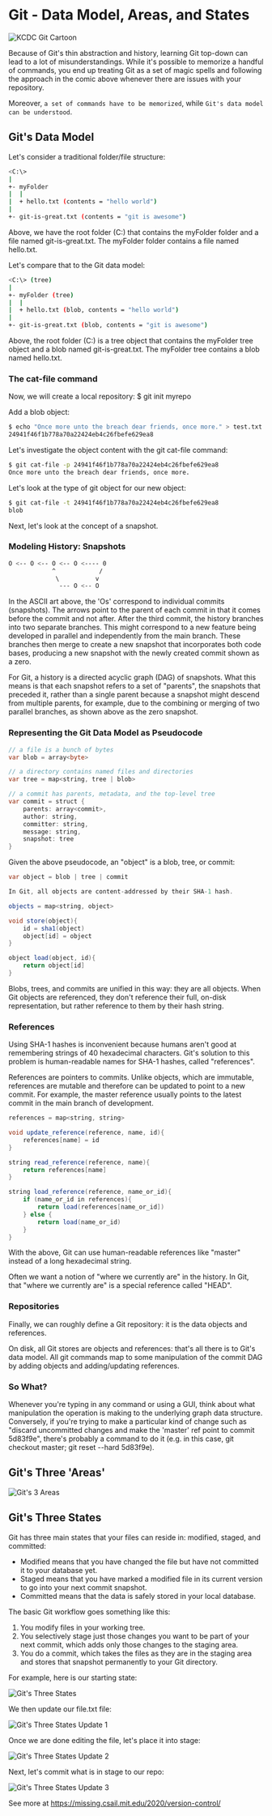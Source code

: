 # Git - Data Model, Areas, and States

![KCDC Git Cartoon](git-data-model-references-states/cartoon.png)

Because of Git's thin abstraction and history, learning Git top-down can lead to a lot of misunderstandings. While it's possible to memorize a handful of commands, you end up treating Git as a set of magic spells and following the approach in the comic above whenever there are issues with your repository.

Moreover, `a set of commands have to be memorized`, while `Git's data model can be understood`. 

## Git's Data Model

Let's consider a traditional folder/file structure:

```bash
<C:\>
|
+- myFolder
|  |
|  + hello.txt (contents = "hello world")
|
+- git-is-great.txt (contents = "git is awesome")
```

Above, we have the root folder (C:\) that contains the myFolder folder and a file named git-is-great.txt. The myFolder folder contains a file named hello.txt.

Let's compare that to the Git data model:

```bash
<C:\> (tree)
|
+- myFolder (tree)
|  |
|  + hello.txt (blob, contents = "hello world")
|
+- git-is-great.txt (blob, contents = "git is awesome")
```

Above, the root folder (C:\) is a tree object that contains the myFolder tree object and a blob named git-is-great.txt. The myFolder tree contains a blob named hello.txt.

### The cat-file command
Now, we will create a local repository:
$ git init myrepo

Add a blob object:

```bash
$ echo "Once more unto the breach dear friends, once more." > test.txt
24941f46f1b778a70a22424eb4c26fbefe629ea8
```

Let's investigate the object content with the git cat-file command:

```bash
$ git cat-file -p 24941f46f1b778a70a22424eb4c26fbefe629ea8
Once more unto the breach dear friends, once more.
```

Let's look at the type of git object for our new object:

```bash
$ git cat-file -t 24941f46f1b778a70a22424eb4c26fbefe629ea8
blob
```

Next, let's look at the concept of a snapshot.

### Modeling History: Snapshots

```bash
O <-- O <-- O <-- O <---- 0
            ^            /
             \          v
              --- O <-- O
```

In the ASCII art above, the 'Os' correspond to individual commits (snapshots). The arrows point to the parent of each commit in that it comes before the commit and not after. After the third commit, the history branches into two separate branches. This might correspond to a new feature being developed in parallel and independently from the main branch. These branches then merge to create a new snapshot that incorporates both code bases, producing a new snapshot with the newly created commit shown as a zero.

For Git, a history is a directed acyclic graph (DAG) of snapshots. What this means is that each snapshot refers to a set of "parents", the snapshots that preceded it, rather than a single parent because a snapshot might descend from multiple parents, for example, due to the combining or merging of two parallel branches, as shown above as the zero snapshot.

### Representing the Git Data Model as Pseudocode

```java
// a file is a bunch of bytes
var blob = array<byte>

// a directory contains named files and directories
var tree = map<string, tree | blob>

// a commit has parents, metadata, and the top-level tree
var commit = struct {
    parents: array<commit>,
    author: string,
    committer: string,
    message: string,
    snapshot: tree
}
```

Given the above pseudocode, an "object" is a blob, tree, or commit:

```java
var object = blob | tree | commit

In Git, all objects are content-addressed by their SHA-1 hash.

objects = map<string, object>

void store(object){
    id = sha1(object)
    object[id] = object
}

object load(object, id){
    return object[id]
}
```

Blobs, trees, and commits are unified in this way: they are all objects. When Git objects are referenced, they don't reference their full, on-disk representation, but rather reference to them by their hash string.

### References

Using SHA-1 hashes is inconvenient because humans aren't good at remembering strings of 40 hexadecimal characters. Git's solution to this problem is human-readable names for SHA-1 hashes, called "references". 

References are pointers to commits. Unlike objects, which are immutable, references are mutable and therefore can be updated to point to a new commit. For example, the master reference usually points to the latest commit in the main branch of development.

```java
references = map<string, string>

void update_reference(reference, name, id){
    references[name] = id
}

string read_reference(reference, name){
    return references[name]
}

string load_reference(reference, name_or_id){
    if (name_or_id in references){
        return load(references[name_or_id])
    } else {
        return load(name_or_id)
    }
}
```

With the above, Git can use human-readable references like "master" instead of a long hexadecimal string.

Often we want a notion of "where we currently are" in the history. In Git, that "where we currently are" is a special reference called "HEAD".

### Repositories

Finally, we can roughly define a Git repository: it is the data objects and references.

On disk, all Git stores are objects and references: that's all there is to Git's data model. All git commands map to some manipulation of the commit DAG by adding objects and adding/updating references.

### So What?

Whenever you're typing in any command or using a GUI, think about what manipulation the operation is making to the underlying graph data structure. Conversely, if you're trying to make a particular kind of change such as "discard uncommitted changes and make the 'master' ref point to commit 5d83f9e", there's probably a command to do it (e.g. in this case, git checkout master; git reset --hard 5d83f9e).

## Git's Three 'Areas'

![Git's 3 Areas](git-data-model-references-states/three-areas.png)

## Git's Three States

Git has three main states that your files can reside in: modified, staged, and committed:
* Modified means that you have changed the file but have not committed it to your database yet.
* Staged means that you have marked a modified file in its current version to go into your next commit snapshot.
* Committed means that the data is safely stored in your local database.

The basic Git workflow goes something like this:

1. You modify files in your working tree.
2. You selectively stage just those changes you want to be part of your next commit, which adds only those changes to the staging area.
3. You do a commit, which takes the files as they are in the staging area and stores that snapshot permanently to your Git directory.

For example, here is our starting state:

![Git's Three States](git-data-model-references-states/states-1.png)

We then update our file.txt file:

![Git's Three States Update 1](git-data-model-references-states/states-2.png)

Once we are done editing the file, let's place it into stage:

![Git's Three States Update 2](git-data-model-references-states/states-3.png)

Next, let's commit what is in stage to our repo:

![Git's Three States Update 3](git-data-model-references-states/states-4.png)

See more at https://missing.csail.mit.edu/2020/version-control/
